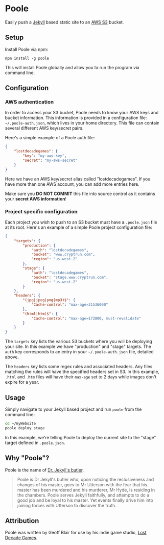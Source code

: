 # Poole

Easily push a [Jekyll][1] based static site to an [AWS S3][2] bucket.

## Setup

Install Poole via npm:

```
npm install -g poole
```

This will install Poole globally and allow you to run the program via command line.

## Configuration

### AWS authentication

In order to access your S3 bucket, Poole needs to know your AWS keys and bucket information. This information is provided in a configuration file: `~/.poole-auth.json`, which lives in your home directory. This file can contain several different AWS key/secret pairs.

Here's a simple example of a Poole auth file:

```json
{
	"lostdecadegames": {
		"key": "my-aws-key",
		"secret": "my-aws-secret"
	}
}
```

Here we have an AWS key/secret alias called "lostdecadegames". If you have more than one AWS account, you can add more entries here.

Make sure you **DO NOT COMMIT** this file into source control as it contains your **secret AWS information**!

### Project specific configuration

Each project you wish to push to an S3 bucket must have a `.poole.json` file at its root. Here's an example of a simple Poole project configuration file:

```json
{
	"targets": {
		"production": {
			"auth": "lostdecadegames",
			"bucket": "www.cryptrun.com",
			"region": "us-west-2"
		},
		"stage": {
			"auth": "lostdecadegames",
			"bucket": "stage.www.cryptrun.com",
			"region": "us-west-2"
		}
	},
	"headers": {
		"(jpg|jpeg|png|mp3)$": {
			"Cache-control": "max-age=31536000"
		},
		"(html|htm)$": {
			"Cache-control": "max-age=172800, must-revalidate"
		}
	}
}
```

The `targets` key lists the various S3 buckets where you will be deploying your site. In this example we have "production" and "stage" targets. The `auth` key corresponds to an entry in your `~/.poole-auth.json` file, detailed above.

The `headers` key lists some regex rules and associated headers. Any files matching the rules will have the specified headers set in S3. In this example, `.html` and `.htm` files will have their `max-age` set to 2 days while images don't expire for a year.

## Usage

Simply navigate to your Jekyll based project and run `poole` from the command line:

```bash
cd ~/myWebsite
poole deploy stage
```

In this example, we're telling Poole to deploy the current site to the "stage" target defined in `.poole.json`.

## Why "Poole"?

Poole is the name of [Dr. Jekyll's butler][3].

> Poole is Dr Jekyll's butler who, upon noticing the reclusiveness and changes of his master, goes to Mr Utterson with the fear that his master has been murdered and his murderer, Mr Hyde, is residing in the chambers. Poole serves Jekyll faithfully, and attempts to do a good job and be loyal to his master. Yet events finally drive him into joining forces with Utterson to discover the truth.

## Attribution

Poole was written by Geoff Blair for use by his indie game studio, [Lost Decade Games][4].

[1]: https://github.com/mojombo/jekyll
[2]: http://aws.amazon.com/s3/
[3]: http://en.wikipedia.org/wiki/Strange_Case_of_Dr_Jekyll_and_Mr_Hyde#Poole
[4]: http://www.lostdecadegames.com
